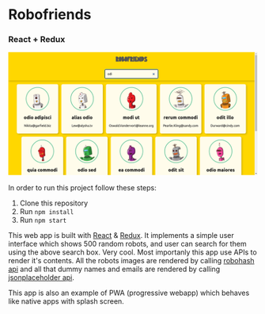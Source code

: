 # Robofriends

### React + Redux

![Search robots](https://github.com/iapurba/robofriends-redux/blob/main/src/assets/robofriends.png)

In order to run this project follow these steps:

1. Clone this repository
2. Run `npm install`
3. Run `npm start`

This web app is built with [React](https://reactjs.org/) & [Redux](https://redux.js.org/).
It implements a simple user interface which shows 500 random robots, and user can search for them using the above search box. Very cool.
Most importanly this app use APIs to render it's contents.
All the robots images are rendered by calling [robohash api](https://robohash.org)
and all that dummy names and emails are rendered by calling [jsonplaceholder api](https://jsonplaceholder.typicode.com/comments).

This app is also an example of PWA (progressive webapp) which behaves like native apps with splash screen.
